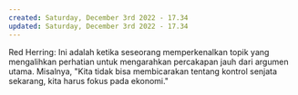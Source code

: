 ```yaml
---
created: Saturday, December 3rd 2022 - 17.34
updated: Saturday, December 3rd 2022 - 17.34
---
```

Red Herring: Ini adalah ketika seseorang memperkenalkan topik yang mengalihkan perhatian untuk mengarahkan percakapan jauh dari argumen utama. Misalnya, "Kita tidak bisa membicarakan tentang kontrol senjata sekarang, kita harus fokus pada ekonomi."